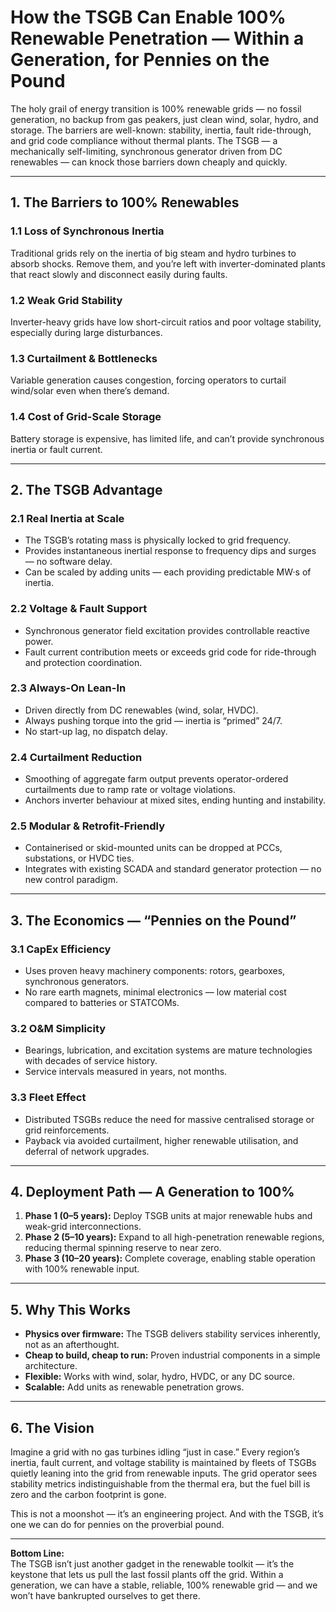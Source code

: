 # How the TSGB Can Enable 100% Renewable Penetration — Within a Generation, for Pennies on the Pound

The holy grail of energy transition is 100% renewable grids — no fossil generation, no backup from gas peakers, just clean wind, solar, hydro, and storage. The barriers are well-known: stability, inertia, fault ride-through, and grid code compliance without thermal plants. The TSGB — a mechanically self-limiting, synchronous generator driven from DC renewables — can knock those barriers down cheaply and quickly.

---

## 1. The Barriers to 100% Renewables

### 1.1 Loss of Synchronous Inertia
Traditional grids rely on the inertia of big steam and hydro turbines to absorb shocks. Remove them, and you’re left with inverter-dominated plants that react slowly and disconnect easily during faults.

### 1.2 Weak Grid Stability
Inverter-heavy grids have low short-circuit ratios and poor voltage stability, especially during large disturbances.

### 1.3 Curtailment & Bottlenecks
Variable generation causes congestion, forcing operators to curtail wind/solar even when there’s demand.

### 1.4 Cost of Grid-Scale Storage
Battery storage is expensive, has limited life, and can’t provide synchronous inertia or fault current.

---

## 2. The TSGB Advantage

### 2.1 Real Inertia at Scale
- The TSGB’s rotating mass is physically locked to grid frequency.
- Provides instantaneous inertial response to frequency dips and surges — no software delay.
- Can be scaled by adding units — each providing predictable MW·s of inertia.

### 2.2 Voltage & Fault Support
- Synchronous generator field excitation provides controllable reactive power.
- Fault current contribution meets or exceeds grid code for ride-through and protection coordination.

### 2.3 Always-On Lean-In
- Driven directly from DC renewables (wind, solar, HVDC).
- Always pushing torque into the grid — inertia is “primed” 24/7.
- No start-up lag, no dispatch delay.

### 2.4 Curtailment Reduction
- Smoothing of aggregate farm output prevents operator-ordered curtailments due to ramp rate or voltage violations.
- Anchors inverter behaviour at mixed sites, ending hunting and instability.

### 2.5 Modular & Retrofit-Friendly
- Containerised or skid-mounted units can be dropped at PCCs, substations, or HVDC ties.
- Integrates with existing SCADA and standard generator protection — no new control paradigm.

---

## 3. The Economics — “Pennies on the Pound”

### 3.1 CapEx Efficiency
- Uses proven heavy machinery components: rotors, gearboxes, synchronous generators.
- No rare earth magnets, minimal electronics — low material cost compared to batteries or STATCOMs.

### 3.2 O&M Simplicity
- Bearings, lubrication, and excitation systems are mature technologies with decades of service history.
- Service intervals measured in years, not months.

### 3.3 Fleet Effect
- Distributed TSGBs reduce the need for massive centralised storage or grid reinforcements.
- Payback via avoided curtailment, higher renewable utilisation, and deferral of network upgrades.

---

## 4. Deployment Path — A Generation to 100%

1. **Phase 1 (0–5 years):** Deploy TSGB units at major renewable hubs and weak-grid interconnections.
2. **Phase 2 (5–10 years):** Expand to all high-penetration renewable regions, reducing thermal spinning reserve to near zero.
3. **Phase 3 (10–20 years):** Complete coverage, enabling stable operation with 100% renewable input.

---

## 5. Why This Works

- **Physics over firmware:** The TSGB delivers stability services inherently, not as an afterthought.
- **Cheap to build, cheap to run:** Proven industrial components in a simple architecture.
- **Flexible:** Works with wind, solar, hydro, HVDC, or any DC source.
- **Scalable:** Add units as renewable penetration grows.

---

## 6. The Vision

Imagine a grid with no gas turbines idling “just in case.” Every region’s inertia, fault current, and voltage stability is maintained by fleets of TSGBs quietly leaning into the grid from renewable inputs. The grid operator sees stability metrics indistinguishable from the thermal era, but the fuel bill is zero and the carbon footprint is gone.

This is not a moonshot — it’s an engineering project. And with the TSGB, it’s one we can do for pennies on the proverbial pound.

---

**Bottom Line:**  
The TSGB isn’t just another gadget in the renewable toolkit — it’s the keystone that lets us pull the last fossil plants off the grid. Within a generation, we can have a stable, reliable, 100% renewable grid — and we won’t have bankrupted ourselves to get there.
